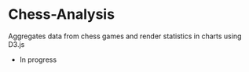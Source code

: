 # Chess-Analysis
Aggregates data from chess games and render statistics in charts using D3.js

- In progress
